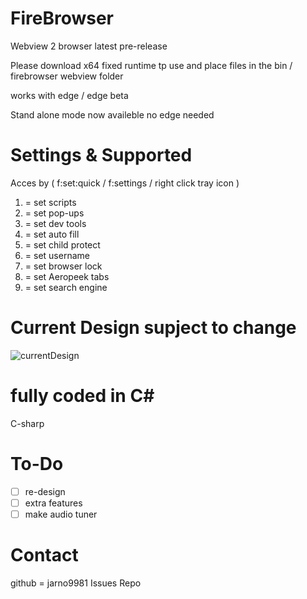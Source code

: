 # FireBrowser
Webview 2 browser latest pre-release 

Please download x64 fixed runtime tp use and place files in the bin / firebrowser webview folder

works with edge / edge beta

Stand alone mode now availeble no edge needed

# Settings & Supported
Acces by ( f:set:quick / f:settings / right click tray icon )

1. = set scripts
2. = set pop-ups
3. = set dev tools
4. = set auto fill
5. = set child protect
6. = set username
7. = set browser lock
8. = set Aeropeek tabs
9. = set search engine


# Current Design supject to change
![currentDesign](https://user-images.githubusercontent.com/53493418/134950100-a6ed3ab5-f10f-4cf0-aad0-5eac9d105c78.png)

# fully coded in C#
C-sharp

# To-Do

- [ ] re-design
- [ ] extra features
- [ ] make audio tuner 

# Contact

github = jarno9981 Issues Repo 
